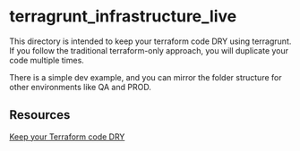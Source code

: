 # terragrunt_infrastructure_live

This directory is intended to keep your terraform code DRY using terragrunt. If you follow the traditional terraform-only approach, you will duplicate your code multiple times.

There is a simple dev example, and you can mirror the folder structure for other environments like QA and PROD.

## Resources

[Keep your Terraform code DRY](https://terragrunt.gruntwork.io/docs/features/keep-your-terraform-code-dry/)

